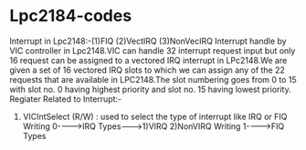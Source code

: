# Lpc2184-codes
Interrupt in Lpc2148:-(1)FIQ (2)VectIRQ (3)NonVecIRQ
Interrupt handle by VIC controller in Lpc2148.VIC can handle 32 interrupt request input
but only 16 request can be assigned to a vectored IRQ interrupt in LPc2148.We are given a set of 16 vectored IRQ slots 
to which we can assign any of the 22 requests that are available in LPC2148.The slot numbering goes from 0 to 15 with 
slot no. 0 having highest priority and slot no. 15 having lowest priority.
Regiater Related to Interrupt:-
1) VICIntSelect (R/W) : used to select the type of interrupt like IRQ or FIQ
Writing 0---->IRQ Types--->1)VIRQ 2)NonVIRQ
Writing 1---->FIQ Types
